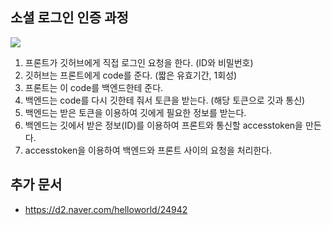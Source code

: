## 소셜 로그인 인증 과정

![](./images/2021-07-12-23-44-22.png)

1. 프론트가 깃허브에게 직접 로그인 요청을 한다. (ID와 비밀번호)
2. 깃허브는 프론트에게 code를 준다. (짧은 유효기간, 1회성)
3. 프론트는 이 code를 백엔드한테 준다.
4. 백엔드는 code를 다시 깃한테 줘서 토큰을 받는다. (해당 토큰으로 깃과 통신)
5. 백엔드는 받은 토큰을 이용하여 깃에게 필요한 정보를 받는다.
6. 백엔드는 깃에서 받은 정보(ID)를 이용하여 프론트와 통신할 accesstoken을 만든다.
7. accesstoken을 이용하여 백엔드와 프론트 사이의 요청을 처리한다.

## 추가 문서
- https://d2.naver.com/helloworld/24942
